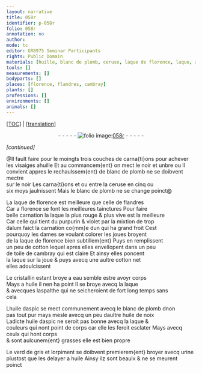```yaml
---
layout: narrative
title: 058r
identifier: p-058r
folio: 058r
annotation: no
author:
mode: tc
editor: GR8975 Seminar Participants
rights: Public Domain
materials: [huille, blanc de plomb, ceruse, laque de florence, laque, alum, cotton, toile de cambray, cristallin, eau, huile, aspalthe, huile daspic, huile de noix, verd de gris, orpiment, urine]
tools: []
measurements: []
bodyparts: []
places: [florence, flandres, cambray]
plants: []
professions: []
environments: []
animals: []
---
```


<p><a href="{{ site.baseurl }}/diplomatic/">[TOC]</a> | <a href="{{ site.baseurl }}/texts/p-058r_tl/" target="_blank">[translation]</a></p><div class="folio" align="center">- - - - - <a href="http://gallica.bnf.fr/ark:/12148/btv1b10500001g/f121.image" target="_blank"><img src="https://cu-mkp.github.io/2017-workshop-edition/assets/photo-icon.png" alt="folio image: " style="display:inline-block; margin-bottom:-3px;"/>058r</a> - - - - - </div>  
 
*[continued]*
  
@Il fault faire pour le moingts trois couches de carna{ti}ons pour achever<br/> les visaiges a<span class="m">huille</span> Et au commancem{ent} on mect le noir et unbre ou Il<br/> convient appres le rechaulssem{ent} de <span class="m">blanc de plomb</span> ne se doibvent mectre<br/> sur le noir Les carna{ti}ons et ou entre la <span class="m">ceruse</span> en cinq ou<br/> six moys jaulnissent Mais le <span class="m">blanc de plomb</span> ne se change poinct@
 
La <span class="m">laque de <span class="pl">florence</span></span> est meilleure que celle de <span class="pl">flandres</span><br/> Car a <span class="pl">florence</span> se font les meilleures tainctures Pour faire<br/> belle carnation la <span class="m">laque</span> la plus rouge & plus vive est la meilleure<br/> Car celle qui tient du purpurin & violet par la mixtion de trop<br/> d<span class="m">alum</span> faict la carnation co{mm}e dun qui ha grand froit Cest<br/> pourquoy les dames se voulant colorer les joues broyent<br/> de la <span class="m">laque de <span class="pl">florence</span></span> bien subtillem{ent} Puys en remplissent<br/> un peu de <span class="m">cotton</span> lequel apres elles envellopent dans un peu<br/> de <span class="m">toile de <span class="pl">cambray</span></span> qui est claire Et ainsy elles poncent<br/> la <span class="m">laque</span> sur la joue & puys avecq une aultre <span class="m">cotton</span> net<br/> elles adoulcissent
 
Le <span class="m">cristallin</span> estant broye a <span class="m">eau</span> semble <span class="del">estre</span> avoyr corps<br/> Mays a <span class="m">huile</span> il nen ha point Il se broye avecq la <span class="m">laque</span><br/> & avecques l<span class="m">aspalthe</span> qui ne seicheroient de fort long temps sans<br/> cela
 
L<span class="m">huile daspic</span> se mect communement avecq le <span class="m">blanc de plomb</span> <span class="del">d</span>non<br/> pas tout pur mays mesle avecq un peu daultre <span class="m">huile de noix</span><br/> Ladicte <span class="m">huile daspic</span> ne seroit pas bonne avecq la <span class="m">laque</span> &<br/> couleurs qui nont point de corps <span class="add">car elle les feroit esclater</span> Mays avecq ceulx qui hont corps<br/> & sont aulcunem{ent} grasses elle est bien propre
 
Le <span class="m">verd de gris</span> et l<span class="m">orpiment</span> se doibvent premierem{ent} broyer avecq <span class="m">urine</span><br/> plustost que les delayer a <span class="m">huile</span> Ainsy ilz sont beaulx & ne se meurent<br/> poinct
 

